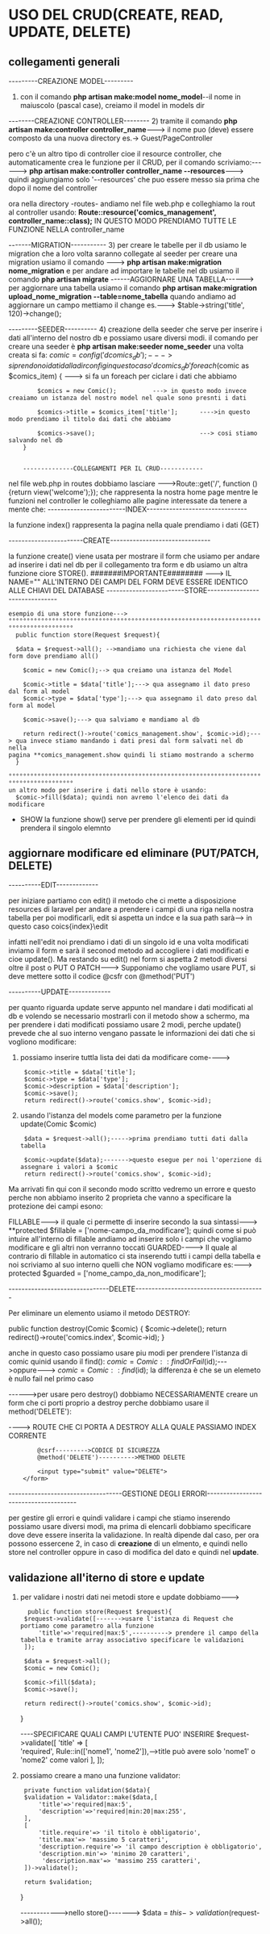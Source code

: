 # USO DEL CRUD(CREATE, READ, UPDATE, DELETE)

## collegamenti generali 

---------CREAZIONE MODEL---------
1) con il comando **php artisan make:model nome_model**--il nome in maiuscolo (pascal case), creiamo il model in models dir 

--------CREAZIONE CONTROLLER--------
2) tramite il comando **php artisan make:controller controller_name**---> il nome puo (deve) essere composto da una nuova directory es.-> Guest/PageController

pero c'è un altro tipo di controller cioe il resource controller, che automaticamente crea le funzione per il CRUD, per il comando scriviamo:------> **php artisan make:controller controller_name --resources**---> quindi aggiungiamo solo '--resources'
che puo essere messo sia prima che dopo il nome del controller 

 ora nella directory -routes- andiamo nel file web.php e colleghiamo la rout al controller usando:
 **Route::resource('comics_management', controller_name::class);** IN QUESTO MODO PRENDIAMO TUTTE LE FUNZIONE NELLA controller_name

-------MIGRATION-----------
3) per creare le tabelle per il db usiamo le migration che a loro volta saranno collegate al seeder
per creare una migration usiamo il comando ---> **php artisan make:migration nome_migration** e per andare ad importare le tabelle nel db usiamo il comando **php artisan migrate** 
 ------AGGIORNARE UNA TABELLA------> per aggiornare una tabella usiamo il comando **php artisan make:migration upload_nome_migration --table=nome_tabella** quando andiamo ad aggiornare un campo mettiamo il change es.---> $table->string('title', 120)->change();

---------SEEDER----------
 4) creazione della seeder che serve per inserire i dati all'interno del nostro db e possiamo usare diversi modi.
 il comando per creare una seeder è **php artisan make:seeder nome_seeder** una volta creata si fa:
            $comic = config('dcomics_db');  ---> si prendono i dati dalla dir config in questo caso 'dcomics_db'
        foreach ($comic as $comics_item) {    ---> si fa un foreach per ciclare i dati che abbiamo 

            $comics = new Comic();          ---> in questo modo invece creaiamo un istanza del nostro model nel quale sono presnti i dati

            $comics->title = $comics_item['title'];      ---->in questo modo prendiamo il titolo dai dati che abbiamo 

            $comics->save();                             ---> cosi stiamo salvando nel db
        }


        --------------COLLEGAMENTI PER IL CRUD------------

nel file web.php in routes dobbiamo lasciare --->Route::get('/', function () {return view('welcome');});   che rappresenta la nostra home page
mentre le funzioni nel controller le colleghiamo alle pagine interessate da tenere a mente che:
------------------------INDEX-------------------------------

 la funzione index() rappresenta la pagina nella quale prendiamo i dati (GET) 

-----------------------CREATE-------------------------------

la funzione create() viene usata per mostrare il form che usiamo per andare ad inserire i dati nel db 
    per il collegamento tra form e db usiamo un altra funzione ciore STORE(). #######IMPORTANTE######## ---> IL NAME="" ALL'INTERNO DEI CAMPI DEL FORM DEVE ESSERE IDENTICO ALLE CHIAVI DEL DATABASE 
------------------------STORE-------------------------------

    esempio di una store funzione--->
    °°°°°°°°°°°°°°°°°°°°°°°°°°°°°°°°°°°°°°°°°°°°°°°°°°°°°°°°°°°°°°°°°°°°°°°°°°°°°°°°°°°°°°°°
      public function store(Request $request){

      $data = $request->all(); -->mandiamo una richiesta che viene dal form dove prendiamo all()

        $comic = new Comic();--> qua creiamo una istanza del Model 

        $comic->title = $data['title'];---> qua assegnamo il dato preso dal form al model 
        $comic->type = $data['type'];---> qua assegnamo il dato preso dal form al model 

        $comic->save();---> qua salviamo e mandiamo al db

        return redirect()->route('comics_management.show', $comic->id);---> qua invece stiamo mandando i dati presi dal form salvati nel db nella                                                               pagina **comics_management.show quindi li stiamo mostrando a schermo
      }

    °°°°°°°°°°°°°°°°°°°°°°°°°°°°°°°°°°°°°°°°°°°°°°°°°°°°°°°°°°°°°°°°°°°°°°°°°°°°°°°°°°°°°°°°
    un altro modo per inserire i dati nello store è usando:
      $comic->fill($data); quindi non avremo l'elenco dei dati da modificare 
- SHOW la funzione show() serve per prendere gli elementi per id quindi prendera il singolo elemnto


## aggiornare modificare ed eliminare (PUT/PATCH, DELETE)

----------EDIT-------------

per iniziare partiamo con edit()  il metodo che ci mette a disposizione resources di laravel per andare a prendere i campi di una riga nella nostra tabella per poi modificarli, edit si aspetta un indce e la sua path sarà--> in questo caso coics\{index}\edit

infatti nell'edit noi prendiamo i dati di un singolo id e una volta modificati inviamo il form e sarà il seconod metodo ad accogliere i dati modificati e cioe update().
Ma restando su edit() nel form si aspetta 2 metodi diversi oltre il post o PUT O PATCH---> Supponiamo che vogliamo usare PUT, si deve mettere sotto il codice @csfr con @method('PUT')

----------UPDATE-------------

per quanto riguarda update serve appunto nel mandare i dati modificati al db e volendo se necessario mostrarli con il metodo show a schermo, ma per prendere i dati modificati possiamo usare 2 modi, perche update() prevede che al suo interno vengano passate le informazioni dei dati che si vogliono modificare:

1) possiamo inserire tuttla lista dei dati da modificare come---->

        $comic->title = $data['title'];
        $comic->type = $data['type'];
        $comic->description = $data['description'];
        $comic->save();
        return redirect()->route('comics.show', $comic->id);

2) usando l'istanza del models come parametro per la funzione update(Comic $comic)

        $data = $request->all();----->prima prendiamo tutti dati dalla tabella

        $comic->update($data);------->questo esegue per noi l'operzione di assegnare i valori a $comic
        return redirect()->route('comics.show', $comic->id);

Ma arrivati fin qui con il secondo modo scritto vedremo un errore e questo perche non abbiamo inserito 2 proprieta che vanno a specificare la protezione dei campi esono:

FILLABLE---> il quale ci permette di inserire secondo la sua sintassi---> **protected $fillable = ['nome-campo_da_modificare'];
            quindi come si può intuire all'interno di fillable andiamo ad inserire solo i campi che vogliamo modificare e gli altri non verranno toccati 
GUARDED----> Il quale al contrario di fillable in automatico ci sta inserendo tutti i campi della tabella e noi scriviamo al suo interno quelli che NON vogliamo modificare es:--->  protected $guarded = ['nome_campo_da_non_modificare'];

-------------------------------DELETE----------------------------------------

Per eliminare un elemento usiamo il metodo DESTROY:

 public function destroy(Comic $comic)
  {
      $comic->delete();
      return redirect()->route('comics.index', $comic->id);
  }

anche in questo caso possiamo usare piu modi per prendere l'istanza di comic quinid usando il find():
       $comic = Comic::findOrFail($id);--->oppure---> $comic = Comic::find($id);
       la differenza è che se un elemeto è nullo fail nel primo caso

------>per usare pero destroy() dobbiamo NECESSARIAMENTE creare un form che ci porti proprio a destroy perche dobbiamo usare il method('DELETE'):
        <form action="{{route('comics.destroy', $comic->id)}}" method="POST">----> ROUTE CHE CI PORTA A DESTROY ALLA QUALE PASSIAMO INDEX CORRENTE
        
            @csrf--------->CODICE DI SICUREZZA
            @method('DELETE')---------->METHOD DELETE

            <input type="submit" value="DELETE">
        </form>


-----------------------------------GESTIONE DEGLI ERRORI--------------------------------------

per gestire gli errori e quindi validare i campi che stiamo inserendo possiamo usare diversi modi, ma prima di elencarli dobbiamo specificare dove deve essere inserita la validazione.
In realtà dipende dal caso, per ora possono essercene 2, in caso di **creazione** di un elmento, e quindi nello store nel controller oppure in caso di modifica del dato e quindi nel **update**.

## validazione all'iterno di store e update 

1) per validare i nostri dati nei metodi store e update dobbiamo--->

         public function store(Request $request){
        $request->validate([------->usare l'istanza di Request che portiamo come parametro alla funzione
            'title'=>'required|max:5',----------> prendere il campo della tabella e tramite array associativo specificare le validazioni
        ]);

        $data = $request->all();
        $comic = new Comic();

        $comic->fill($data);
        $comic->save();

        return redirect()->route('comics.show', $comic->id);
    }

    ----SPECIFICARE QUALI CAMPI L'UTENTE PUO' INSERIRE
    $request->validate([
            'title' => [  
                'required',
                Rule::in(['nome1', 'nome2']),-->title può avere solo 'nome1' o 'nome2' come valori
            ],
        ]);

2) possiamo creare a mano una funzione validator: 

        private function validation($data){ 
        $validation = Validator::make($data,[
            'title'=>'required|max:5',
            'description'=>'required|min:20|max:255',
        ],
        [
            'title.require'=> 'il titolo è obbligatorio',
            'title.max'=> 'massimo 5 caratteri',
            'description.require'=> 'il campo description è obbligatorio',
            'description.min'=> 'minimo 20 caratteri',
             'description.max'=> 'massimo 255 caratteri',
        ])->validate();

        return $validation;
    }

    ------------>nello store()------->    $data = $this->validation($request->all());
